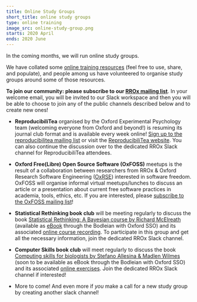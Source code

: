 ```yaml
---
title: Online Study Groups
short_title: online study groups
type: online training
image_src: online-study-group.png
starts: 2020 April
ends: 2020 June
---
```


In the coming months, we will run online study groups.

We have collated some [online training resources](https://docs.google.com/spreadsheets/d/1bdkL8_3AFxU86IZt7Hz7OP2NE7SBWvRWwG3QMI4WVnI/edit#gid=0) (feel free to use, share, and populate), and people among us have volunteered to organise study groups around some of those resources.

**To join our community: please subscribe to our [RROx mailing list](https://web.maillist.ox.ac.uk/ox/subscribe/rroxford)**. In your welcome email, you will be invited to our Slack workspace and then you will be able to choose to join any of the public channels described below and to create new ones!


-	**ReproducibiliTea** organised by the Oxford Experimental Psychology team (welcoming everyone from Oxford and beyond!) is resuming  its journal club format and is available every week online! [Sign up to the reproducibilitea mailing list](https://web.maillist.ox.ac.uk/ox/subscribe/reproducibilitea) or visit the [ReproducibiliTea website](https://reproducibilitea.org/calendar). You can also continue the discussion over to the dedicated RROx Slack channel for ReproducibiliTea attendees.

-	**Oxford Free(Libre) Open Source Software (OxFOSS)** meetups is the result of a collaboration between researchers from RROx & Oxford Research Software Engineering ([OxRSE](https://www.rse.ox.ac.uk/)) interested in software freedom. OxFOSS will organise informal virtual meetups/lunches to discuss an article or a presentation about current free software practices in academia, tools, ethics, etc. If you are interested, please [subscribe to the OxFOSS mailing list](https://web.maillist.ox.ac.uk/ox/subscribe/foss/)!

-	**Statistical Rethinking book club** will be meeting regularly to discuss the book [Statistical Rethinking: A Bayesian course by Richard McElreath](https://xcelab.net/rm/statistical-rethinking/) (available as [eBook](http://solo.bodleian.ox.ac.uk/primo-explore/fulldisplay?docid=oxfaleph021510439&context=L&vid=SOLO&lang=en_US&search_scope=LSCOP_ALL&adaptor=Local%20Search%20Engine&tab=local&query=any,contains,statistical%20rethinking&offset=0) through the Bodleian with Oxford SSO) and its associated [online course recording](https://github.com/rmcelreath/statrethinking_winter2019). To participate in this group and get all the necessary information, join the dedicated RROx Slack channel.

-	**Computer Skills book club** will meet regularly to discuss the book [Computing skills for biologists by Stefano Allesina & Madlen Wilmes](https://press.princeton.edu/books/hardcover/9780691167299/computing-skills-for-biologists) (soon to be available as eBook through the Bodleian with Oxford SSO) and its associated [online exercises](https://computingskillsforbiologists.com/). Join the dedicated RROx Slack channel if interested!

-	More to come! And even more if *you* make a call for a new study group by creating another slack channel!
